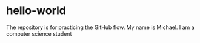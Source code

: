 # hello-world
The repository is for practicing the GitHub flow.
My name is Michael. I am a computer science student
